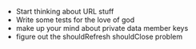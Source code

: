 
- Start thinking about URL stuff
- Write some tests for the love of god
- make up your mind about private data member keys
- figure out the shouldRefresh shouldClose problem
